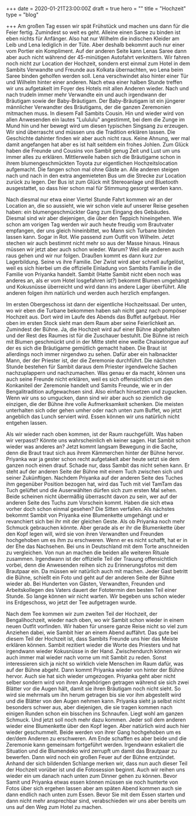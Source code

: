 +++
date = 2020-01-21T23:00:00Z
draft = true
hero = ""
title = "Hochzeit"
type = "blog"

+++
Am großen Tag essen wir spät Frühstück und machen uns dann für die Feier fertig. Zumindest so weit es geht. Alleine einen Saree zu binden ist eben nichts für Anfänger. Also hat nur Wilhelm die indischen Kleider am Leib und Lena lediglich in der Tüte. Aber deshalb bekommt auch nur einer vom Portier ein Kompliment. Auf der anderen Seite kann Lenas Saree dann aber auch nicht während der 45-minütigen Autofahrt verknittern. Wir fahren noch nicht zur Location der Hochzeit, sondern erst einmal zum Hotel in dem Sambits Verwandte und Freunde aus Kolkata übernachten, wo Lena beim Saree binden geholfen werden soll. Lena verschwindet also hinter einer Tür und Wilhelm hinter einer anderen. Nach etwa einer halben Stunde treffen wir uns aufgetakelt im Foyer des Hotels mit allen Anderen wieder. Nach und nach trudeln immer mehr Verwandte ein und auch irgendwann der Bräutigam sowie der Baby-Bräutigam. Der Baby-Bräutigam ist ein jüngerer männlicher Verwandter des Bräutigams, der die ganzen Zeremonien mitmachen muss. In diesem Fall Sambits Cousin. Hin und wieder wird von allen Anwesenden ein lautes "Lulululu" angestimmt, bei dem die Zunge im Mund hin und her bewegt wird um diesen typischen Singsang zu erzeugen. Wir sind überrascht und müssen uns die Tradition erklären lassen. Die Geschichte dahinter finden wir aber auch nicht raus. Keine Ahnung, wer mal damit angefangen hat aber es ist halt seitdem ein frohes Johlen. Zum Glück haben die Freunde und Cousins von Sambit genug Zeit und Lust um uns immer alles zu erklären. Mittlerweile haben sich die Bräutigame schon in ihrem blumengeschmückten Toyota zur eigentlichen Hochzeitslocation aufgemacht. Die fangen schon mal ohne Gäste an. Alle anderen steigen nach und nach in den extra angemieteten Bus um die Strecke zur Location zurück zu legen. Der Bus ist zum Glück mit Stereoanlage und Bluetooth ausgestattet, so dass hier schon mal für Stimmung gesorgt werden kann.

Nach diesmal nur etwa einer Viertel Stunde Fahrt kommen wir an der Location an, die so aussieht, wie wir schon viele auf unserer Reise gesehen haben: ein blumengeschmückter Gang zum Eingang des Gebäudes. Diesmal sind wir aber diejenigen, die über den Teppich hineingehen. Wie schon am vorigen Tag werden wir auch heute freudig vom Brautvater empfangen, der uns gleich hineinbittet, wo Mann sich Turbane binden lassen kann. Sogar in Rot. Wie passend zum Outfit von Wilhelm. Jetzt stechen wir auch bestimmt nicht mehr so aus der Masse hinaus. Hinaus müssen wir jetzt aber auch schon wieder. Warum? Weil alle anderen auch raus gehen und wir nur folgen. Draußen kommt es dann kurz zur Lagerbildung. Seine vs ihre Familie. Der Zwist wird aber schnell aufgelöst, weil es sich hierbei um die offizielle Einladung von Sambits Familie in die Familie von Priyanka handelt. Sambit (Hatte Sambit nicht eben noch was anderes an, als er vom Hotel losgefahren ist?) bekommt Blumen umgehängt und Kokusnüsse überreicht und wird dann ins andere Lager überführt. Alle anderen folgen ihm natürlich und werden auch herzlich empfangen. 

Im ersten Obergeschoss ist dann der eigentliche Hochzeitssaal. Der unten, wo wir eben die Turbane bekommen haben sah nicht ganz nach pompöser Hochzeit aus. Dort wird im Laufe des Abends das Buffet aufgebaut. Hier oben im ersten Stock sieht man dem Raum aber seine Feierlichkeit an. Zumindest der Bühne. Ja, die Hochzeit wird auf einer Bühne abgehalten und der Rest des Raumes ist für die Zuschauer bestuhlt. Die Bühne ist reich mit Blumen geschmückt und in der Mitte steht eine weiße Chaiselongue auf der es sich die Bräutigame gemütlich gemacht haben. Die Braut ist allerdings noch immer nirgendwo zu sehen. Dafür aber ein halbnackter Mann, der der Priester ist, der die Zeremonie durchführt. Die nächsten Stunde bestehen für Sambit daraus dem Priester irgendwelche Sachen nachzuplappern und nachzumachen. Was genau er da macht, können uns auch seine Freunde nicht erklären, weil es sich offensichtlich um den Konkaniteil der Zeremonie handelt und Samits Freunde, wie er in der Bengalitradition aufgewachsen sind. Also einfach hinsetzen und zugucken. Wenn wir uns so umgucken, dann sind wir aber auch so ziemlich die einzigen, die der Bühne ihre volle Aufmerksamkeit schenken. Die meisten unterhalten sich oder gehen umher oder nach unten zum Buffet, wo jetzt angeblich das Lunch serviert wird. Essen können wir uns natürlich nicht entgehen lassen.

Als wir wieder nach oben kommen, ist der Raum rauchgefüllt. Was haben wir verpasst? Könnte uns wahrscheinlich eh keiner sagen. Hat Sambit schon wieder was anderes an? Jetzt kommt langsam Bewegung in die Sache, denn die Braut traut sich aus ihrem Kämmerchen hinter der Bühne hervor. Priyanka war ja gester schon recht aufgetakelt aber heute setzt sie dem ganzen noch einen drauf. Schade nur, dass Sambit das nicht sehen kann. Er steht auf der anderen Seite der Bühne mit einem Tuch zwischen sich und seiner Zukünftigen. Nachdem Priyanka auf der anderen Seite des Tuches ihm gegenüber Position bezogen hat, wird das Tuch mit viel TamTam das Tuch gelüftet und die Auserwählten dürfen sich zum ersten Mal sehen. Beide scheinen nicht übermäßig überrascht davon zu sein, wer auf der anderen Seite des Tuchs zum Vorschein kommt. Haben die sich etwa vorher doch schon einmal gesehen? Die Sitten verfallen. Als nächstes bekommt Sambit von Priyanka eine Blumenkette umgehängt und er revanchiert sich bei ihr mit der gleichen Geste. Als ob Priyanka noch mehr Schmuck gebrauchen könnte. Aber gerade als er ihr die Blumenkette über den Kopf legen will, wird sie von ihren Verwandten und Freunden hochgehoben um es ihm zu erschweren. Wenn er es nicht schafft, hat er in der Ehe das Nachsehen. Bei uns in Deutschland mit dem Torte anschneiden zu vergleichen. Von nun an machen die beiden alle weiteren Rituale zusammen. Irgendwann ist der offizielle Teil der Trauung offensichtlich vorbei, denn die Anwesenden reihen sich zu Erinnerungsfotos mit dem Brautpaar ein. Da müssen wir natürlich auch mit machen. Jeder Gast betritt die Bühne, schießt ein Foto und geht auf der anderen Seite der Bühne wieder ab. Bei Hunderten von Gästen, Verwandten, Freunden und Arbeitskollegen des Vaters dauert der Fototermin den besten Teil einer Stunde. So lange können wir nicht warten. Wir begeben uns schon wieder ins Erdgeschoss, wo jetzt der Tee aufgetragen wurde.

Nach dem Tee kommen wir zum zweiten Teil der Hochzeit, der Bengalihochzeit, wieder nach oben, wo wir Sambit schon wieder in einem neuen Outfit vorfinden. Wir haben für unsere ganze Reise nicht so viel zum Anziehen dabei, wie Sambit hier an einem Abend auffährt. Das gute bei diesem Teil der Hochzeit ist, dass Sambits Freunde uns hier das Meiste erklären können. Sambit rezitiert wieder die Worte des Priesters und hat irgendwann wieder Kokusnüsse in der Hand. Zwischendurch können wir auch immer mal wieder nach vorne um mit Sambit zu reden. Sonst interessieren sich ja nicht so wirklich viele Menschen im Raum dafür, was auf der Bühne abgeht. Dann kommt Priyanka wieder von hinter der Bühne hervor. Auch sie hat sich wieder umgezogen. Priyanka geht aber nicht selber sondern wird von ihren Angehörigen getragen während sie sich zwei Blätter vor die Augen hält, damit sie ihren Bräutigam noch nicht sieht. So wird sie mehrmals um ihn herum getragen bis sie vor ihm abgestellt wird und die Blätter von den Augen nehmen kann. Priyanka sieht ja selbst nicht besonders schwer aus, aber diejenigen, die sie tragen kommen nach einigen Runden schon ein bisschen ins Schnaufen. Liegt wohl am ganzen Schmuck. Und jetzt soll noch mehr dazu kommen. Jeder soll dem anderen wieder eine Blumenkette über den Kopf legen. Aber natürlich wird auch hier wieder geschummelt. Beide werden von ihrer Gang hochgehoben um es der/dem Anderen zu erschweren. Am Ende schaffen es aber beide und die Zeremonie kann gemeinsam fortgeführt werden. Irgendwann eskaliert die Situation und die Blumendeko wird zerrupft um damit das Brautpaar zu bewerfen. Dann wird noch ein großen Feuer auf der Bühne entzündet. Anhand der  sich bildenden Schlange merken wir, dass nun auch dieser Teil der Hochzeit vorüber ist und die Fotosession beginnt. Auch wir reihen uns wieder ein um danach nach unten zum Dinner gehen zu können. Bevor Samit und Priyanka etwas essen können müssen sie noch hunterte von Fotos über sich ergehen lassen aber am späten Abend kommen auch sie dann endlich nach unten zum Essen. Bevor Sie mit dem Essen starten und dann nicht mehr ansprechbar sind, verabschieden wir uns aber bereits um uns auf den Weg zum Hotel zu machen.